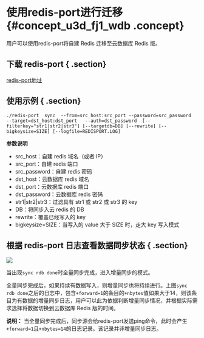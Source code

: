 # 使用redis-port进行迁移 {#concept_u3d_fj1_wdb .concept}

用户可以使用redis-port将自建 Redis 迁移至云数据库 Redis 版。

## 下载 redis-port { .section}

[redis-port地址](http://docs-aliyun.cn-hangzhou.oss.aliyun-inc.com/assets/attach/85829/cn_zh/1533199526614/redis-port%282%29)

## 使用示例 { .section}

```
./redis-port  sync  --from=src_host:src_port --password=src_password  --target=dst_host:dst_port   --auth=dst_password  [--filterkey="str1|str2|str3"] [--targetdb=DB] [--rewrite] [--bigkeysize=SIZE] [--logfile=REDISPORT.LOG]
```

**参数说明**

-   src\_host：自建 redis 域名（或者 IP）
-   src\_port：自建 redis 端口
-   src\_password：自建 redis 密码
-   dst\_host：云数据库 redis 域名
-   dst\_port：云数据库 redis 端口
-   dst\_password：云数据库 redis 密码
-   str1|str2|str3：过滤具有 str1 或 str2 或 str3 的 key
-   DB：将同步入云 redis 的 DB
-   rewrite：覆盖已经写入的 key
-   bigkeysize=SIZE：当写入的 value 大于 SIZE 时，走大 key 写入模式

## 根据 redis-port 日志查看数据同步状态 { .section}

![](http://static-aliyun-doc.oss-cn-hangzhou.aliyuncs.com/assets/img/3157/15356228982803_zh-CN.png)

当出现`sync rdb done`时全量同步完成，进入增量同步的模式。

全量同步完成后，如果持续有数据写入，则增量同步也将持续进行。上图`sync rdb done`之后的日志中，包含`+forward=1`的条目的`+nbytes`值如果大于14，则该条目为有数据的增量同步日志，用户可以此为依据判断增量同步情况，并根据实际需求选择将数据切换到云数据库 Redis 版的时间。

**说明：** 当全量同步完成后，同步源会给redis-port发送ping命令，此时会产生`+forward=1`且`+nbytes=14`的日志记录。该记录并非增量同步日志。

